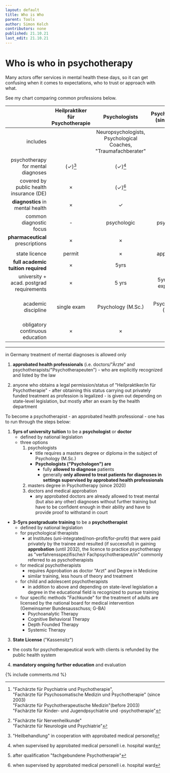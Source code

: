 ```yaml
---
layout: default
title: Who is Who
parent: Tools
author: Simon Kelch
contributors: none
published: 21.10.21
last_edit: 21.10.21
---
```


# Who is who in psychotherapy
Many actors offer services in mental health these days, so it can get confusing when it comes to expectations, who to trust or approach with what.

See my chart comparing common professions below.

|                                             | Heilpraktiker für Psychotherapie |   Psychologists    | Psychotherapist (since 2020) |       Psychological Psychotherapist       |       Medical ("Ärztlicher") Psychotherapist       |                   other medical practitioners                    |
| -------------------------------------------:|:--------------------------------:|:------------------:|:----------------------------:|:---------------------------------------------:|:--------------------------------------------------:|:----------------------------------------------------------------:|
|                                    includes |                                  | Neuropsychologists,<br>Psychological Coaches, <br>"Traumafachberater" |                              |                                               | certain "Fachärzte"[^1] i.e. **psychiatrists** | general practitioners,<br>"Nervenärzte",<br>**neurologists**[^4] |
|          psychotherapy for mental diagnoses |             (✓)[^5]              |      (✓)[^2]       |            **✓**             |                     **✓**                     |                       **✓**                        |                             (✓)[^3]                              |
|     covered by public health insurance (DE) |                ×                 |      (✓)[^2]       |              ✓               |                       ✓                       |                         ✓                          |                                ✓                                 |
|            **diagnostics** in mental health |                ×                 |         ✓          |              ✓               |                       ✓                       |                         ✓                          |                                ✓                                 |
|                     common diagnostic focus |                -                 |    psychologic     |         psychologic          |                  psychologic                  |               somatic or psychologic               |                             somatic                              |
|            **pharmaceutical** prescriptions |                ×                 |         ×          |              ×               |                       ×                       |                         ✓                          |                                ✓                                 |
|                                             |                                  |                    |                              |                                               |                                                    |                                                                  |
|                               state licence |              permit              |         ×          |         approbation          |                  approbation                  |                    approbation                     |                           approbation                            |
|          **full academic tuition required** |                ×                 |        5yrs        |             5yrs             |                    8-10yrs                    |                       11yrs                        |                              11yrs                               |
| university +<br>acad. postgrad requirements |                ×                 |       5 yrs        |  5yrs +  5yrs<br>experience  |    5yrs + 3-5yrs<br>experience and tuition    |       5 yrs + 5yrs<br>experience and tuition       |                6yrs + 5yrs experience and tuition                |
|                         academic discipline |           single exam            | Psychology (M.Sc.) |    Psychotherapy (M.Sc.)     | Psychology & Psychotherapy (M.Sc. or Diploma) |                      Medicine                      |                             Medicine                             |
|             obligatory continuous education |                ×                 |         ×          |              ✓               |                       ✓                       |                         ✓                          |                                ✓                                 |

[^1]: "Fachärzte für Psychiatrie und Psychotherapie", <br>"Fachärzte für Psychosomatische Medizin und Psychotherapie" (since 2003)<br>"Fachärzte für Psychotherapeutische Medizin"(before 2003)<br>"Fachärzte für Kinder- und Jugendpsychiatrie und -psychotherapie"
[^4]: "Fachärzte für Nervenheilkunde" <br> "Fachärzte für Neurologie und Psychiatrie"
[^2]: when supervised by approbated medical personell i.e. hospital ward
[^3]: after qualification "fachgebundene Psychotherapie"
[^5]: "Heilbehandlung" in cooperation with approbated medical personell
[^6]: "Berufsordnung"

---


in Germany treatment of mental diagnoses is allowed only

1. **approbated health professionals** (i.e. doctors/"Ärzte" and psychotherapists/"Psychotherapeuten")
		- who are explicitly recognized and listed by the law

2. anyone who obtains a legal permission/status of "Heilpraktiker/in für Psychotherapie"
		- after obtaining this status carrying out privately funded treatment as profession is legalized
		- is given out depending on state-level legislation, but mostly after an exam by the health department 

To become a psychotherapist - an approbated health professional  - one has to run through the steps below:

1.  **5yrs of university tuition** to be a **psychologist** or **doctor**
	- defined by national legislation
	- three options
		1. psychologists
			- title requires a masters degree or diploma in the subject of Psychology (M.Sc.)
			- **Psychologists ("Psychologen") are**
				- fully **allowed to diagnose** patients
				- generally **only allowed to treat patients for diagnoses in settings supervised by approbated health professionals**
		2. masters degree in Psychotherapy (since 2020)
		3. doctors and medical approbation
			- any approbated doctors are already allowed to treat mental (but also any other) diagnoses without further training but have to be confident enough in their ability and have to provide proof to withstand in court
-  **3-5yrs postgraduate training** to be a **psychotherapist** 
	- defined by national legislation
	- for psychological therapists
		- at Institutes (uni-integrated/non-profit/for-profit) that were paid privately by the trainee and resulted (if successful) in gaining **approbation** (until 2032), the licence to practice psychotherapy as "verfahrensspezifische/r Fachpsychotherapeut/in" commonly referred to as pyschotherapists
	- for medical psychotherapists
		- requires Approbation as doctor "Arzt" and Degree in Medicine
		- similar training, less hours of theory and treatment
	- for child and adolescent psychotherapists
		- in addition to above and depending on state-level legislation a degree in the educational field is recognized to pursue training
	- four specific methods "Fachkunde" for the treatment of adults are licensed by the national board for medical intervention (Gemeinsamer Bundesausschuss; G-BA)
		- Psychoanalytic Therapy
		- Cognitive Behavioral Therapy
		- Depth Founded Therapy
		- Systemic Therapy
3. **State License** ("Kassensitz")
-  the costs for psychotherapeutical work with clients is refunded by the public health system
4. **mandatory ongoing further education** and evaluation

{% include comments.md %}
